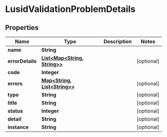 
# LusidValidationProblemDetails

## Properties
Name | Type | Description | Notes
------------ | ------------- | ------------- | -------------
**name** | **String** |  | 
**errorDetails** | [**List&lt;Map&lt;String, String&gt;&gt;**](Map.md) |  |  [optional]
**code** | **Integer** |  | 
**errors** | [**Map&lt;String, List&lt;String&gt;&gt;**](List.md) |  |  [optional]
**type** | **String** |  |  [optional]
**title** | **String** |  |  [optional]
**status** | **Integer** |  |  [optional]
**detail** | **String** |  |  [optional]
**instance** | **String** |  |  [optional]



